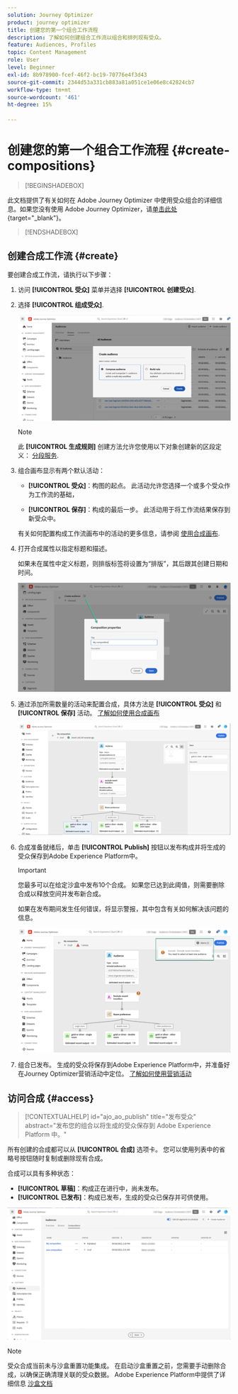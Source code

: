 ```yaml
---
solution: Journey Optimizer
product: journey optimizer
title: 创建您的第一个组合工作流程
description: 了解如何创建组合工作流以组合和排列现有受众。
feature: Audiences, Profiles
topic: Content Management
role: User
level: Beginner
exl-id: 8b978900-fcef-46f2-bc19-70776e4f3d43
source-git-commit: 2344d53a331cb883a81a051ce1e06e8c42824cb7
workflow-type: tm+mt
source-wordcount: '461'
ht-degree: 15%

---
```


# 创建您的第一个组合工作流程 {#create-compositions}

>[!BEGINSHADEBOX]

此文档提供了有关如何在 Adobe Journey Optimizer 中使用受众组合的详细信息。如果您没有使用 Adobe Journey Optimizer，请[单击此处](https://experienceleague.adobe.com/docs/experience-platform/segmentation/ui/audience-composition.html?lang=zh-Hans){target="_blank"}。

>[!ENDSHADEBOX]

## 创建合成工作流 {#create}

要创建合成工作流，请执行以下步骤：

1. 访问 **[!UICONTROL 受众]** 菜单并选择 **[!UICONTROL 创建受众]**.

1. 选择 **[!UICONTROL 组成受众]**.

   ![](assets/audiences-create.png)

   >[!NOTE]
   >
   >此 **[!UICONTROL 生成规则]** 创建方法允许您使用以下对象创建新的区段定义： [分段服务](https://experienceleague.adobe.com/docs/experience-platform/segmentation/ui/overview.html?lang=zh-Hans).

1. 组合画布显示有两个默认活动：

   * **[!UICONTROL 受众]**：构图的起点。 此活动允许您选择一个或多个受众作为工作流的基础，

   * **[!UICONTROL 保存]**：构成的最后一步。 此活动用于将工作流结果保存到新受众中。

   有关如何配置构成工作流画布中的活动的更多信息，请参阅 [使用合成画布](composition-canvas.md).

1. 打开合成属性以指定标题和描述。

   如果未在属性中定义标题，则排版标签将设置为“排版”，其后跟其创建日期和时间。

   ![](assets/audiences-properties.png)

1. 通过添加所需数量的活动来配置合成，具体方法是 **[!UICONTROL 受众]** 和 **[!UICONTROL 保存]** 活动。 [了解如何使用合成画布](composition-canvas.md)

   ![](assets/audiences-publish.png)

1. 合成准备就绪后，单击 **[!UICONTROL Publish]** 按钮以发布构成并将生成的受众保存到Adobe Experience Platform中。

   >[!IMPORTANT]
   >
   >您最多可以在给定沙盒中发布10个合成。 如果您已达到此阈值，则需要删除合成以释放空间并发布新合成。

   如果在发布期间发生任何错误，将显示警报，其中包含有关如何解决该问题的信息。

   ![](assets/audiences-alerts.png)

1. 组合已发布。 生成的受众将保存到Adobe Experience Platform中，并准备好在Journey Optimizer营销活动中定位。 [了解如何使用营销活动](../campaigns/get-started-with-campaigns.md)

## 访问合成 {#access}

>[!CONTEXTUALHELP]
>id="ajo_ao_publish"
>title="发布受众"
>abstract="发布您的组合以将生成的受众保存到 Adobe Experience Platform 中。"

所有创建的合成都可以从 **[!UICONTROL 合成]** 选项卡。 您可以使用列表中的省略号按钮随时复制或删除现有合成。

合成可以具有多种状态：

* **[!UICONTROL 草稿]**：构成正在进行中，尚未发布。
* **[!UICONTROL 已发布]**：构成已发布，生成的受众已保存并可供使用。

![](assets/audiences-compositions.png)

>[!NOTE]
>
>受众合成当前未与沙盒重置功能集成。 在启动沙盒重置之前，您需要手动删除合成，以确保正确清理关联的受众数据。 Adobe Experience Platform中提供了详细信息 [沙盒文档](https://experienceleague.adobe.com/docs/experience-platform/sandbox/ui/user-guide.html#delete-audience-compositions)
